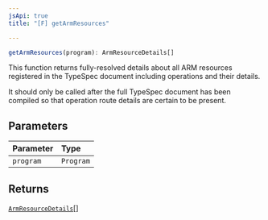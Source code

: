 ```yaml
---
jsApi: true
title: "[F] getArmResources"

---
```

```ts
getArmResources(program): ArmResourceDetails[]
```

This function returns fully-resolved details about all ARM resources
 registered in the TypeSpec document including operations and their details.

 It should only be called after the full TypeSpec document has been compiled
 so that operation route details are certain to be present.

## Parameters

| Parameter | Type |
| :------ | :------ |
| `program` | `Program` |

## Returns

[`ArmResourceDetails`](../interfaces/ArmResourceDetails.md)[]
